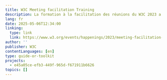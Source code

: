 ```yaml
---
title: W3C Meeting facilitation Training
description: La formation à la facilitation des réunions du W3C 2023 a aidé les présidents et les facilitateurs à développer des compétences pour organiser des réunions efficaces et inclusives. Elle consistait en une session préenregistrée de 30 minutes sur les bases de la facilitation et en une session hybride en direct de 60 minutes au TPAC 2023, couvrant les conseils pratiques et la gestion des discussions difficiles. La formation, dirigée par Wendy Reid, était ouverte à tous les facilitateurs et à ceux qui aspirent à jouer ce rôle.
lang: fr
date: 2025-05-06T12:34:00
linking:
  type: link
  link: https://www.w3.org/events/happenings/2023/meeting-facilitation-training/
author: ''
publisher: W3C
contentLanguages: [en]
type: guide-or-toolkit
projects:
  - e45a05ce-efb3-449f-965d-f671911b6626
topics: []
---
```

